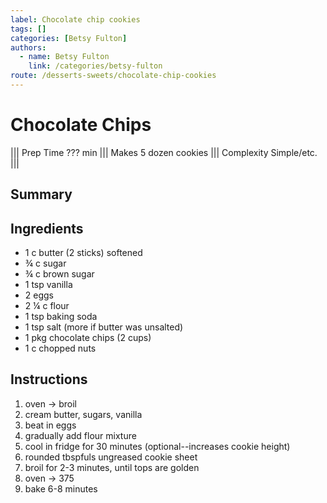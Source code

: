 ```yaml
---
label: Chocolate chip cookies
tags: []
categories: [Betsy Fulton]
authors:
  - name: Betsy Fulton
    link: /categories/betsy-fulton
route: /desserts-sweets/chocolate-chip-cookies
---
```


# Chocolate Chips
<!--- ![](/static/banners/???.webp) --->

||| Prep Time
??? min
||| Makes
5 dozen cookies
||| Complexity
Simple/etc.
|||

## Summary

## Ingredients
- 1 c butter (2 sticks) softened
- ¾ c sugar 
- ¾ c brown sugar 
- 1 tsp vanilla
- 2 eggs
- 2 ¼ c flour 
- 1 tsp baking soda 
- 1 tsp salt (more if butter was unsalted)
- 1 pkg chocolate chips (2 cups)
- 1 c chopped nuts

## Instructions
1. oven -> broil 
2. cream butter, sugars, vanilla 
3. beat in eggs 
4. gradually add flour mixture 
5. cool in fridge for 30 minutes (optional--increases cookie height)
6. rounded tbspfuls ungreased cookie sheet 
7. broil for 2-3 minutes, until tops are golden 
8. oven -> 375 
9. bake 6-8 minutes 
